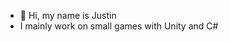 - 👋 Hi, my name is Justin
- I mainly work on small games with Unity and C#

<!---
JustnB01/JustnB01 is a ✨ special ✨ repository because its `README.md` (this file) appears on your GitHub profile.
You can click the Preview link to take a look at your changes.
--->
